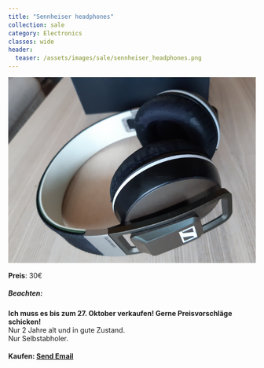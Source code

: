 ```yaml
---
title: "Sennheiser headphones"
collection: sale
category: Electronics
classes: wide
header: 
  teaser: /assets/images/sale/sennheiser_headphones.png
---
```




<a href="">
  <img src="/assets/images/sale/sennheiser_headphones.png" alt="Sennheiser headphones">
</a>

**Preis**: 30€

##### Beachten:
**Ich muss es bis zum 27. Oktober verkaufen! Gerne Preisvorschläge schicken!**<br>
Nur 2 Jahre alt und in gute Zustand.<br>
Nur Selbstabholer.

#### Kaufen: <a href = "mailto:digitaldasler@gmail.com?subject=Sennheiser headphones">Send Email</a>

